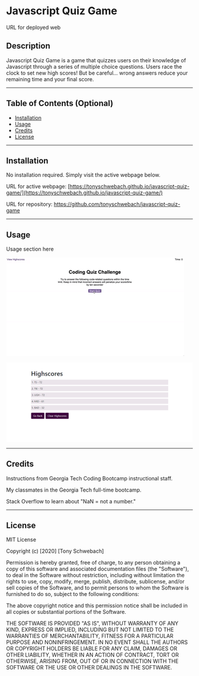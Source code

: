 # Javascript Quiz Game

URL for deployed web

## Description

Javascript Quiz Game is a game that quizzes users on their knowledge of Javascript through a series of multiple choice questions. Users race the clock to set new high scores! But be careful... wrong answers reduce your remaining time and your final score.

---

## Table of Contents (Optional)

- [Installation](#installation)
- [Usage](#usage)
- [Credits](#credits)
- [License](#license)

---

## Installation

No installation required. Simply visit the active webpage below.

URL for active webpage: [https://tonyschwebach.github.io/javascript-quiz-game/](https://tonyschwebach.github.io/javascript-quiz-game/)

URL for repository: [https://github.com/tonyschwebach/javascript-quiz-game ](https://github.com/tonyschwebach/javascript-quiz-game)

---

## Usage

Usage section here

![game gif](/assets/demoGame.gif)

![high scores screenshot](/assets/highScores.png)

---

## Credits

Instructions from Georgia Tech Coding Bootcamp instructional staff.

My classmates in the Georgia Tech full-time bootcamp.

Stack Overflow to learn about "NaN = not a number."

---

## License

MIT License

Copyright (c) [2020] [Tony Schwebach]

Permission is hereby granted, free of charge, to any person obtaining a copy
of this software and associated documentation files (the "Software"), to deal
in the Software without restriction, including without limitation the rights
to use, copy, modify, merge, publish, distribute, sublicense, and/or sell
copies of the Software, and to permit persons to whom the Software is
furnished to do so, subject to the following conditions:

The above copyright notice and this permission notice shall be included in all
copies or substantial portions of the Software.

THE SOFTWARE IS PROVIDED "AS IS", WITHOUT WARRANTY OF ANY KIND, EXPRESS OR
IMPLIED, INCLUDING BUT NOT LIMITED TO THE WARRANTIES OF MERCHANTABILITY,
FITNESS FOR A PARTICULAR PURPOSE AND NONINFRINGEMENT. IN NO EVENT SHALL THE
AUTHORS OR COPYRIGHT HOLDERS BE LIABLE FOR ANY CLAIM, DAMAGES OR OTHER
LIABILITY, WHETHER IN AN ACTION OF CONTRACT, TORT OR OTHERWISE, ARISING FROM,
OUT OF OR IN CONNECTION WITH THE SOFTWARE OR THE USE OR OTHER DEALINGS IN THE
SOFTWARE.
